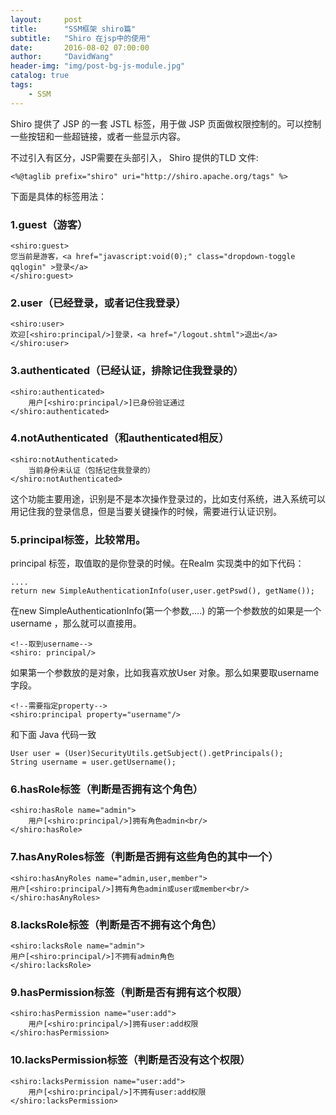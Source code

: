 ```yaml
---
layout:     post
title:      "SSM框架 shiro篇"
subtitle:   "Shiro 在jsp中的使用"
date:       2016-08-02 07:00:00
author:     "DavidWang"
header-img: "img/post-bg-js-module.jpg"
catalog: true
tags:
    - SSM
--- 
```


Shiro    提供了 JSP 的一套 JSTL 标签，用于做 JSP   页面做权限控制的。可以控制一些按钮和一些超链接，或者一些显示内容。

不过引入有区分，JSP需要在头部引入， Shiro  提供的TLD 文件:

```
<%@taglib prefix="shiro" uri="http://shiro.apache.org/tags" %>  
```

下面是具体的标签用法：

### 1.guest（游客）

```
<shiro:guest>  
您当前是游客，<a href="javascript:void(0);" class="dropdown-toggle qqlogin" >登录</a>
</shiro:guest> 
```

### 2.user（已经登录，或者记住我登录）

```
<shiro:user>  
欢迎[<shiro:principal/>]登录，<a href="/logout.shtml">退出</a>  
</shiro:user>   
```

### 3.authenticated（已经认证，排除记住我登录的）

```
<shiro:authenticated>  
	用户[<shiro:principal/>]已身份验证通过  
</shiro:authenticated>   
```

### 4.notAuthenticated（和authenticated相反）

```
<shiro:notAuthenticated>
	当前身份未认证（包括记住我登录的）
</shiro:notAuthenticated> 
```

这个功能主要用途，识别是不是本次操作登录过的，比如支付系统，进入系统可以用记住我的登录信息，但是当要关键操作的时候，需要进行认证识别。

### 5.principal标签，比较常用。

principal 标签，取值取的是你登录的时候。在Realm 实现类中的如下代码：

```
....
return new SimpleAuthenticationInfo(user,user.getPswd(), getName());
```

在new SimpleAuthenticationInfo(第一个参数,....) 的第一个参数放的如果是一个username ，那么就可以直接用。

```
<!--取到username-->
<shiro: principal/>
```

如果第一个参数放的是对象，比如我喜欢放User 对象。那么如果要取username 字段。

```
<!--需要指定property-->
<shiro:principal property="username"/>
```

和下面 Java  代码一致

```
User user = (User)SecurityUtils.getSubject().getPrincipals();
String username = user.getUsername();
```

### 6.hasRole标签（判断是否拥有这个角色）

```
<shiro:hasRole name="admin">  
	用户[<shiro:principal/>]拥有角色admin<br/>  
</shiro:hasRole>   
```

### 7.hasAnyRoles标签（判断是否拥有这些角色的其中一个）

```
<shiro:hasAnyRoles name="admin,user,member">  
用户[<shiro:principal/>]拥有角色admin或user或member<br/>  
</shiro:hasAnyRoles>   
```

### 8.lacksRole标签（判断是否不拥有这个角色）

```
<shiro:lacksRole name="admin">  
用户[<shiro:principal/>]不拥有admin角色
</shiro:lacksRole>   
```

### 9.hasPermission标签（判断是否有拥有这个权限）

```
<shiro:hasPermission name="user:add">  
	用户[<shiro:principal/>]拥有user:add权限
</shiro:hasPermission>   
```

### 10.lacksPermission标签（判断是否没有这个权限）

```
<shiro:lacksPermission name="user:add">  
	用户[<shiro:principal/>]不拥有user:add权限
</shiro:lacksPermission>   
```

